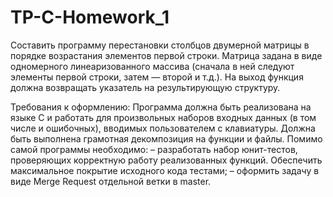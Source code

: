 # TP-C-Homework_1

Составить программу перестановки столбцов двумерной матрицы в порядке возрастания элементов первой строки. Матрица задана в виде одномерного линеаризованного массива (сначала в ней следуют элементы первой строки, затем — второй и т.д.). На выход функция должна возвращать указатель на результирующую структуру.

Требования к оформлению:
Программа должна быть реализована на языке C и работать для произвольных наборов входных данных (в том числе и ошибочных), вводимых пользователем с клавиатуры. Должна быть выполнена грамотная декомпозиция на функции и файлы.
Помимо самой программы необходимо:
– разработать набор юнит-тестов, проверяющих корректную работу реализованных функций. Обеспечить максимальное покрытие исходного кода тестами;
– оформить задачу в виде Merge Request отдельной ветки в master.
